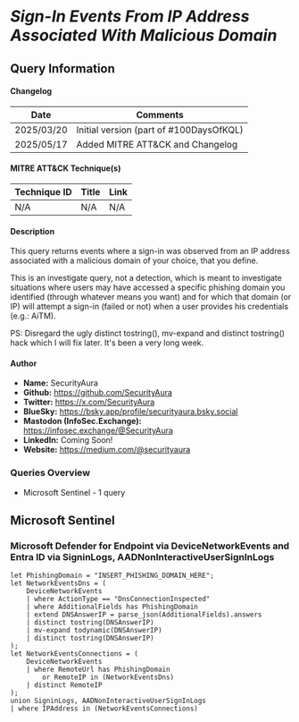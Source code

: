 # *Sign-In Events From IP Address Associated With Malicious Domain*

## Query Information

#### Changelog

| Date | Comments |
|---|---|
| 2025/03/20 | Initial version (part of #100DaysOfKQL) |
| 2025/05/17 | Added MITRE ATT&CK and Changelog |

#### MITRE ATT&CK Technique(s)

| Technique ID | Title    | Link    |
| ---  | --- | --- |
| N/A | N/A | N/A |

#### Description

This query returns events where a sign-in was observed from an IP address associated with a malicious domain of your choice, that you define.

This is an investigate query, not a detection, which is meant to investigate situations where users may have accessed a specific phishing domain you identified (through whatever means you want) and for which that domain (or IP) will attempt a sign-in (failed or not) when a user provides his credentials (e.g.: AiTM).

PS: Disregard the ugly distinct tostring(), mv-expand and distinct tostring() hack which I will fix later. It's been a very long week.

#### Author <Optional>
- **Name:** SecurityAura
- **Github:** https://github.com/SecurityAura
- **Twitter:** https://x.com/SecurityAura
- **BlueSky:** https://bsky.app/profile/securityaura.bsky.social
- **Mastodon (InfoSec.Exchange):** https://infosec.exchange/@SecurityAura
- **LinkedIn:** Coming Soon!
- **Website:** https://medium.com/@securityaura

### Queries Overview ###

- Microsoft Sentinel - 1 query

## Microsoft Sentinel ##
### Microsoft Defender for Endpoint via DeviceNetworkEvents and Entra ID via SigninLogs, AADNonInteractiveUserSignInLogs ###
```KQL
let PhishingDomain = "INSERT_PHISHING_DOMAIN_HERE";
let NetworkEventsDns = (
    DeviceNetworkEvents
    | where ActionType == "DnsConnectionInspected"
    | where AdditionalFields has PhishingDomain
    | extend DNSAnswerIP = parse_json(AdditionalFields).answers
    | distinct tostring(DNSAnswerIP)
    | mv-expand todynamic(DNSAnswerIP)
    | distinct tostring(DNSAnswerIP)
);
let NetworkEventsConnections = (
    DeviceNetworkEvents
    | where RemoteUrl has PhishingDomain
        or RemoteIP in (NetworkEventsDns)
    | distinct RemoteIP
);
union SigninLogs, AADNonInteractiveUserSignInLogs
| where IPAddress in (NetworkEventsConnections)

```
